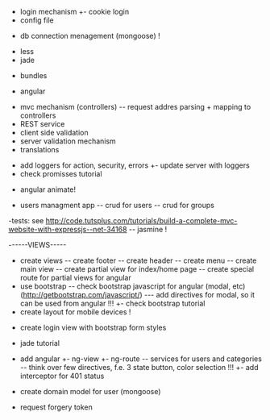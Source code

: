﻿+ login mechanism
+- cookie login
+ config file
- db connection menagement (mongoose) !
+ less
+ jade
- bundles
+ angular
- mvc mechanism (controllers)
-- request addres parsing + mapping to controllers
- REST service
- client side validation
- server validation mechanism
- translations
+ add loggers for action, security, errors
+- update server with loggers
+ check promisses tutorial
- angular animate!

- users managment app
-- crud for users
-- crud for groups

-tests: see http://code.tutsplus.com/tutorials/build-a-complete-mvc-website-with-expressjs--net-34168
-- jasmine !

------VIEWS----- 
- create views
-- create footer
-- create header
-- create menu
-- create main view
-- create partial view for index/home page
-- create special route for partial views for angular
- use bootstrap 
-- check bootstrap javascript for angular (modal, etc) (http://getbootstrap.com/javascript/)
--- add directives for modal, so it can be used from angular !!!
+- check bootstrap tutorial
- create layout for mobile devices !
+ create login view with bootstrap form styles

+ jade tutorial
+ add angular
+- ng-view
+- ng-route
-- services for users and categories
-- think over few directives, f.e. 3 state button, color selection !!!
+- add interceptor for 401 status
+ create domain model for user (mongoose)
- request forgery token


